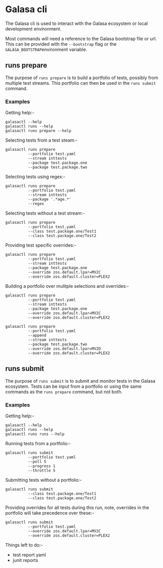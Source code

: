 # Galasa cli

The Galasa cli is used to interact with the Galasa ecosystem or local development environment.

Most commands will need a reference to the Galasa bootstrap file or url.  This can be provided with the `--bootstrap` flag or the `GALASA_BOOTSTRAP`environment variable.

## runs prepare

The purpose of `runs prepare` is to build a portfolio of tests, possibly from multiple test streams.  This portfolio can then be used in the `runs submit` command.

### Examples

Getting help:-

```
galasactl --help
galasactl runs --help
galasactl runs prepare --help
```

Selecting tests from a test steam:-

```
galasactl runs prepare
          --portfolio test.yaml
          --stream inttests
          --package test.package.one
          --package test.package.two
```

Selecting tests using regex:-

```
galasactl runs prepare
          --portfolio test.yaml
          --stream inttests
          --package '.*age.*'
          --regex
```

Selecting tests without a test stream:-

```
galasactl runs prepare
          --portfolio test.yaml
          --class test.package.one/Test1
          --class test.package.one/Test2
```

Providing test specific overrides:-

```
galasactl runs prepare
          --portfolio test.yaml
          --stream inttests
          --package test.package.one
          --override zos.default.lpar=MV2C
          --override zos.default.cluster=PLEX2
```

Building a portfolio over mulitple selections and overrides:-

```
galasactl runs prepare
          --portfolio test.yaml
          --stream inttests
          --package test.package.one
          --override zos.default.lpar=MV2C
          --override zos.default.cluster=PLEX2

galasactl runs prepare
          --portfolio test.yaml
          --append
          --stream inttests
          --package test.package.two
          --override zos.default.lpar=MV2D
          --override zos.default.cluster=PLEX2
```

## runs submit

The purpose of `runs submit` is to submit and monitor tests in the Galasa ecosystem.  Tests can be input from a portfolio or using the same commands as the `runs prepare` command, but not both.

### Examples

Getting help:-

```
galasactl --help
galasactl runs --help
galasactl runs runs --help
```

Running tests from a portfolio:-

```
galasactl runs submit
          --portfolio test.yaml
          --poll 5
          --progress 1
          --throttle 5
```

Submitting tests without a portfolio:-

```
galasactl runs submit
          --class test.package.one/Test1
          --class test.package.one/Test2
```

Providing overrides for all tests during this run, note, overrides in the portfolio will take precedence over these:-

```
galasactl runs submit
          --portfolio test.yaml
          --override zos.default.lpar=MV2C
          --override zos.default.cluster=PLEX2
```


Things left to do:-
* test report yaml
* junit reports
